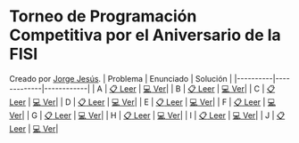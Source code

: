 # Torneo de Programación Competitiva por el Aniversario de la FISI
Creado por [Jorge Jesús](https://codeforces.com/profile/JorgeKtch).
| Problema | Enunciado   | Solución   |
|----------|-------------|------------|
| A        | [:clipboard: Leer](https://codeforces.com/contest/1486/problem/A) | [:computer: Ver](https://github.com/cpcunmsm/team-2024/blob/main/FISI%20Aniversario/A.cpp)|
| B        | [:clipboard: Leer](https://codeforces.com/contest/638/problem/B) | [:computer: Ver](https://github.com/cpcunmsm/team-2024/blob/main/FISI%20Aniversario/B.cpp)|
| C        | [:clipboard: Leer](https://codeforces.com/contest/476/problem/B) | [:computer: Ver](https://github.com/cpcunmsm/team-2024/blob/main/FISI%20Aniversario/C.cpp)|
| D        | [:clipboard: Leer](https://codeforces.com/contest/1404/problem/B) | [:computer: Ver](https://github.com/cpcunmsm/team-2024/blob/main/FISI%20Aniversario/D.cpp)|
| E        | [:clipboard: Leer](https://codeforces.com/contest/977/problem/C) | [:computer: Ver](https://github.com/cpcunmsm/team-2024/blob/main/FISI%20Aniversario/E.cpp)|
| F        | [:clipboard: Leer](https://codeforces.com/contest/847/problem/C) | [:computer: Ver](https://github.com/cpcunmsm/team-2024/blob/main/FISI%20Aniversario/F.cpp)|
| G        | [:clipboard: Leer](https://codeforces.com/contest/814/problem/D) | [:computer: Ver](https://github.com/cpcunmsm/team-2024/blob/main/FISI%20Aniversario/G.cpp)|
| H        | [:clipboard: Leer](https://codeforces.com/contest/1466/problem/E) | [:computer: Ver](https://github.com/cpcunmsm/team-2024/blob/main/FISI%20Aniversario/H.cpp)|
| I        | [:clipboard: Leer](https://codeforces.com/contest/1951/problem/G) | [:computer: Ver](https://github.com/cpcunmsm/team-2024/blob/main/FISI%20Aniversario/I.cpp)|
| J        | [:clipboard: Leer](https://codeforces.com/contest/1045/problem/I) | [:computer: Ver](https://github.com/cpcunmsm/team-2024/blob/main/FISI%20Aniversario/J.cpp)|
